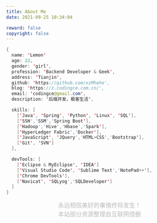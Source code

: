 ```yaml
---
title: About Me
date: 2021-09-25 10:34:04

reward: false
copyright: false
---
```


```java
{
  name: 'Lemon'
  age: 22,
  gender: 'girl',
  profession: 'Backend Developer & Geek',
  address: 'Tianjin',
  github: 'https://github.com/xzMhehe',
  blog: 'https://z.codingce.com.cn/',
  email: 'codingce@gmail.com',
  description: '后端开发，极客生活',

  skills: [
    ['Java', 'Spring', 'Python', 'Linux', 'SQL'],
    ['SSH','SSM','Spring Boot'],
    ['Hadoop','Hive','Hbase','Spark'],
    ['HyperLedger Fabric','Docker'],
    ['JavaScript', 'JQuery','HTML+CSS','Bootstrap'],
    ['Git', 'SVN']
  ],

  devTools: [
    ['Eclipse & MyEclipse', 'IDEA']
    ['Visual Studio Code', 'Sublime Text','NotePad++'],
    ['Chrome DevTools'],
    ['Navicat', 'SQLyog','SQLDeveloper']
  ]  
}
```

<center><font color=BBBBBB size=3>永远相信美好的事情终将发生！</font></center>

<center><font color=BBBBBB size=3>本站部分资源整理自互联网侵删</font></center>